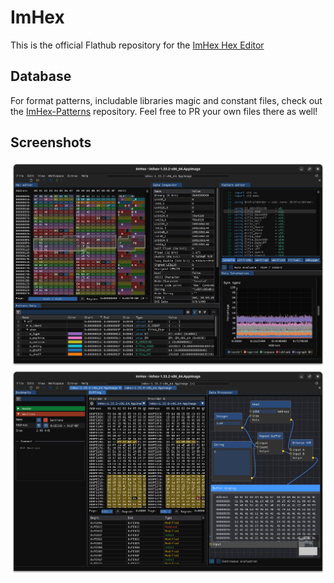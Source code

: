 # ImHex

This is the official Flathub repository for the [ImHex Hex Editor](https://github.com/WerWolv/ImHex)

## Database

For format patterns, includable libraries magic and constant files, check out the [ImHex-Patterns](https://github.com/WerWolv/ImHex-Patterns) repository. Feel free to PR your own files there as well!

## Screenshots

![Hex editor, patterns and data information](https://raw.githubusercontent.com/flathub/net.werwolv.ImHex/master/screenshots/screenshot1.png)
![Bookmarks, disassembler and data processor](https://raw.githubusercontent.com/flathub/net.werwolv.ImHex/master/screenshots/screenshot2.png)

